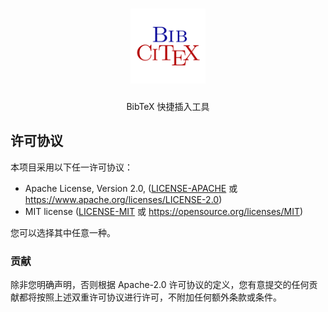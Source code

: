 <div align=center>
<h1 aligh="center">
<img src="assets/transparent_logo.png" width="120" alt="BibCiTeX">
</h1>
<p align="center">
BibTeX 快捷插入工具
</p>
</div>


## 许可协议

本项目采用以下任一许可协议：

 * Apache License, Version 2.0, ([LICENSE-APACHE](LICENSE-APACHE) 或 https://www.apache.org/licenses/LICENSE-2.0)
 * MIT license ([LICENSE-MIT](LICENSE-MIT) 或 https://opensource.org/licenses/MIT)

您可以选择其中任意一种。

### 贡献

除非您明确声明，否则根据 Apache-2.0 许可协议的定义，您有意提交的任何贡献都将按照上述双重许可协议进行许可，不附加任何额外条款或条件。

